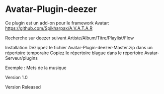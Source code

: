 # Avatar-Plugin-deezer

Ce plugin est un add-on pour le framework Avatar: https://github.com/Spikharpax/A.V.A.T.A.R

Recherche sur deezer suivant Artiste/Album/Titre/Playlist/Flow

Installation
Dézippez le fichier Avatar-Plugin-deezer-Master.zip dans un répertoire temporaire
Copiez le répertoire blague dans le répertoire Avatar-Serveur/plugins

Exemple :
Mets de la musique

Version 1.0

Version Released
